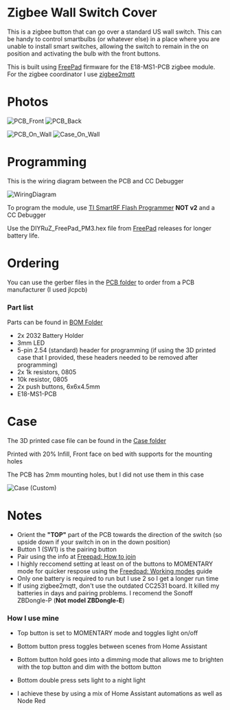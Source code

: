 # Zigbee Wall Switch Cover
This is a zigbee button that can go over a standard US wall switch. This can be handy to control smartbulbs (or whatever else) in a place where you are unable to install smart switches, allowing the switch to remain in the on position and activating the bulb with the front buttons.

This is built using [FreePad](https://github.com/diyruz/freepad) firmware for the E18-MS1-PCB zigbee module. For the zigbee coordinator I use [zigbee2mqtt](https://www.zigbee2mqtt.io/)

# Photos

![PCB_Front](https://user-images.githubusercontent.com/12613759/225990714-82f4070e-8f06-425e-b773-d88c17ac61c5.jpg) ![PCB_Back](https://user-images.githubusercontent.com/12613759/225990713-b68e532a-02b2-440a-b12a-4e1ec7ed334e.jpg)

![PCB_On_Wall](https://user-images.githubusercontent.com/12613759/225990718-b320dfeb-5f1c-44e4-844d-b0c2c7245a5a.jpg) ![Case_On_Wall](https://user-images.githubusercontent.com/12613759/225990721-0f84a5b7-3be8-4a63-bc4f-584a9ef7f88f.jpg)

# Programming
This is the wiring diagram between the PCB and CC Debugger

![WiringDiagram](https://user-images.githubusercontent.com/12613759/225987185-fef0e402-405f-4a0a-b338-9e8f65b060e7.png)

To program the module, use [TI SmartRF Flash Programmer](https://www.ti.com/tool/FLASH-PROGRAMMER) **NOT v2** and a CC Debugger

Use the DIYRuZ_FreePad_PM3.hex file from [FreePad](https://github.com/diyruz/freepad/releases) releases for longer battery life.
  
# Ordering
You can use the gerber files in the [PCB folder](PCB/) to order from a PCB manufacturer (I used jlcpcb)

### Part list
Parts can be found in [BOM Folder](BOM/bom.csv)
- 2x 2032 Battery Holder
- 3mm LED
- 5-pin 2.54 (standard) header for programming (if using the 3D printed case that I provided, these headers needed to be removed after programming)
- 2x 1k resistors, 0805
- 10k resistor, 0805
- 2x push buttons, 6x6x4.5mm
- E18-MS1-PCB

# Case
The 3D printed case file can be found in the [Case folder](Case/)

Printed with 20% Infill, Front face on bed with supports for the mounting holes

The PCB has 2mm mounting holes, but I did not use them in this case

![Case (Custom)](https://user-images.githubusercontent.com/12613759/225993588-0e287e40-10d9-466d-a7bb-2e0419b1a7cc.png)

# Notes
- Orient the **"TOP"** part of the PCB towards the direction of the switch (so upside down if your switch in on in the down position)
- Button 1 (SW1) is the pairing button
- Pair using the info at [Freepad: How to join](https://github.com/diyruz/freepad#how-to-join)
- I highly reccomend setting at least on of the buttons to MOMENTARY mode for quicker respose using the [Freedpad: Working modes](https://github.com/diyruz/freepad#work-modes) guide
- Only one battery is required to run but I use 2 so I get a longer run time
- If using zigbee2mqtt, don't use the outdated CC2531 board. It killed my batteries in days and pairing problems. I recomend the Sonoff ZBDongle-P (**Not model ZBDongle-E**)

### How I use mine
- Top button is set to MOMENTARY mode and toggles light on/off
- Bottom button press toggles between scenes from Home Assistant
- Bottom button hold goes into a dimming mode that allows me to brighten with the top button and dim with the bottom button
- Bottom double press sets light to a night light

- I achieve these by using a mix of Home Assistant automations as well as Node Red
